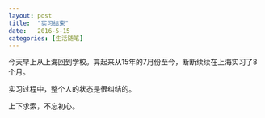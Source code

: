 ```yaml
---
layout: post
title:  "实习结束"
date:   2016-5-15
categories: [生活随笔]
---
```


今天早上从上海回到学校。算起来从15年的7月份至今，断断续续在上海实习了8个月。

实习过程中，整个人的状态是很纠结的。



上下求索，不忘初心。